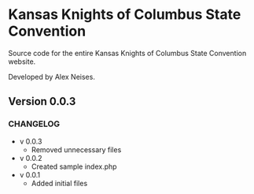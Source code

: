 # Kansas Knights of Columbus State Convention
Source code for the entire Kansas Knights of Columbus State Convention website.

Developed by Alex Neises.

## Version 0.0.3

### CHANGELOG

* v 0.0.3
    - Removed unnecessary files
* v 0.0.2
    - Created sample index.php
* v 0.0.1
    - Added initial files